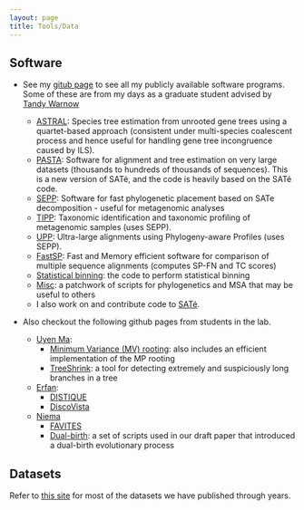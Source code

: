 ```yaml
---
layout: page
title: Tools/Data
---
```


## Software

* See my [gitub page](https://github.com/smirarab) to see all my publicly available software programs.
  Some of these are from my days as a graduate student advised by [Tandy Warnow](http://tandy.cs.illinois.edu) 
    * [ASTRAL](https://github.com/smirarab/ASTRAL): Species tree estimation from unrooted gene trees using a quartet-based approach (consistent under multi-species coalescent process and hence useful for handling gene tree incongruence caused by ILS). 
    * [PASTA](http://www.cs.utexas.edu/~phylo/software/pasta/): Software for alignment and tree estimation on very large datasets (thousands to hundreds of thousands of sequences). This is a new version of SATé, and the code is heavily based on the SATé code. 
    * [SEPP](http://www.cs.utexas.edu/~phylo/software/sepp/submission/): Software for fast phylogenetic placement based on SATe decomposition - useful for metagenomic analyses
    * [TIPP](http://www.cs.utexas.edu/~phylo/software/sepp/tipp-submission): Taxonomic identification and taxonomic profiling of metagenomic samples (uses SEPP). 
    * [UPP](http://www.cs.utexas.edu/~phylo/software/upp/): Ultra-large alignments using Phylogeny-aware Profiles (uses SEPP). 
    * [FastSP](http://www.cs.utexas.edu/~smirarab/fastsp): Fast and Memory efficient software for comparison of multiple sequence alignments (computes SP-FN and TC scores) 
    * [Statistical binning](https://github.com/smirarab/binning): the code to perform statistical binning
    * [Misc](https://github.com/smirarab/global): a patchwork of scripts for phylogenetics and MSA that may be useful to others
    * I also work on and contribute code to [SATé](http://phylo.bio.ku.edu/software/sate/sate.html). 
    
* Also checkout the following github pages from students in the lab.
    * [Uyen Ma](https://github.com/uym2):
        * [Minimum Variance (MV) rooting](https://github.com/uym2/MinVar-Rooting): also includes an efficient implementation of the MP rooting
        * [TreeShrink](https://github.com/uym2/TreeShrink): a tool for detecting extremely and suspiciously long branches in a tree
    * [Erfan](https://github.com/esayyari): 
        * [DISTIQUE](https://esayyari.github.io/DISTIQUE.html)
        * [DiscoVista](https://github.com/esayyari/DiscoVista)
    * [Niema](https://github.com/niemasd/)
        * [FAVITES](https://github.com/niemasd/FAVITES)
        * [Dual-birth](https://github.com/niemasd/Dual-Birth-Model): a set of scripts used in our draft paper that introduced a dual-birth evolutionary process
    

## Datasets

Refer to [this site](https://sites.google.com/eng.ucsd.edu/datasets/home) for most of the datasets we have published through years.     
